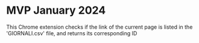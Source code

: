 # MVP January 2024

This Chrome extension checks if the link of the current page is listed in the 'GIORNALI.csv' file, and returns its corresponding ID
